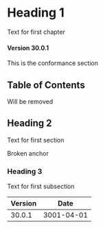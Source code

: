 # Heading 1

Text for first chapter

#### Version 30.0.1

This is the conformance section

## Table of Contents

Will be removed

<!-- /TOC -->

## Heading 2

Text for first section

<a name="parameterAllowEmptyValue"/>Broken anchor

### Heading 3

Text for first subsection


Version | Date
--------|-----------
30.0.1  | 3001-04-01

